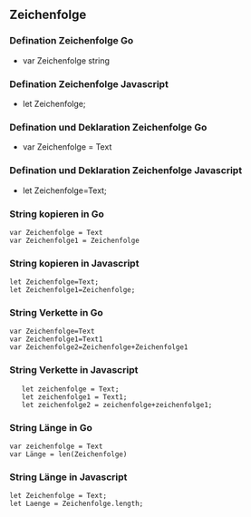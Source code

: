## Zeichenfolge



### Defination Zeichenfolge Go

* var Zeichenfolge string



###  Defination Zeichenfolge Javascript

* let Zeichenfolge;

### Defination und Deklaration Zeichenfolge Go
* var Zeichenfolge  = Text



### Defination und Deklaration Zeichenfolge Javascript

* let Zeichenfolge=Text;

### String kopieren in Go

```
var Zeichenfolge = Text
var Zeichenfolge1 = Zeichenfolge

```



###  String kopieren in Javascript

```
let Zeichenfolge=Text;
let Zeichenfolge1=Zeichenfolge;
```





### String Verkette in Go

```
var Zeichenfolge=Text 
var Zeichenfolge1=Text1
var Zeichenfolge2=Zeichenfolge+Zeichenfolge1
```
### String Verkette in Javascript

```
   let zeichenfolge = Text;
   let zeichenfolge1 = Text1;
   let zeichenfolge2 = zeichenfolge+zeichenfolge1;
```
### String Länge in Go

```
var zeichenfolge = Text
var Länge = len(Zeichenfolge)
```


### String Länge in Javascript

```
let Zeichenfolge = Text;
let Laenge = Zeichenfolge.length;

```

